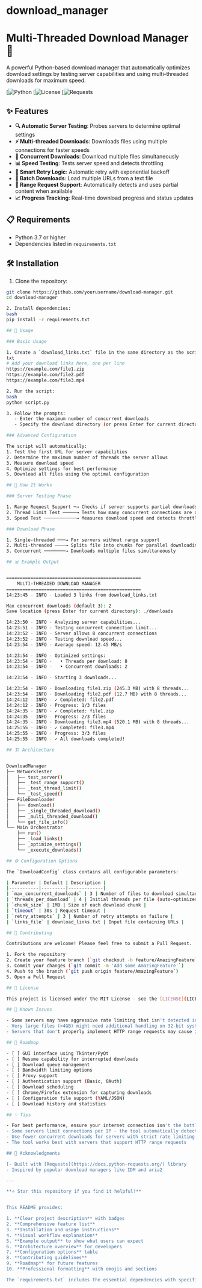 # download_manager
# Multi-Threaded Download Manager 🚀

A powerful Python-based download manager that automatically optimizes download settings by testing server capabilities and using multi-threaded downloads for maximum speed.

[![Python](https://img.shields.io/badge/python-3.7+-blue.svg)
[![License](https://img.shields.io/badge/license-MIT-green.svg)
[![Requests](https://img.shields.io/badge/requests-2.31.0-orange.svg)

## ✨ Features

- **🔍 Automatic Server Testing**: Probes servers to determine optimal settings
- **⚡ Multi-threaded Downloads**: Downloads files using multiple connections for faster speeds
- **🔄 Concurrent Downloads**: Download multiple files simultaneously
- **📊 Speed Testing**: Tests server speed and detects throttling
- **🔁 Smart Retry Logic**: Automatic retry with exponential backoff
- **📝 Batch Downloads**: Load multiple URLs from a text file
- **🎯 Range Request Support**: Automatically detects and uses partial content when available
- **📈 Progress Tracking**: Real-time download progress and status updates

## 📋 Requirements

- Python 3.7 or higher
- Dependencies listed in `requirements.txt`

## 🛠️ Installation

1. Clone the repository:
```bash
git clone https://github.com/yourusername/download-manager.git
cd download-manager

2. Install dependencies:
bash
pip install -r requirements.txt

## 🚀 Usage

### Basic Usage

1. Create a `download_links.txt` file in the same directory as the script:
txt
# Add your download links here, one per line
https://example.com/file1.zip
https://example.com/file2.pdf
https://example.com/file3.mp4

2. Run the script:
bash
python script.py

3. Follow the prompts:
   - Enter the maximum number of concurrent downloads
   - Specify the download directory (or press Enter for current directory)

### Advanced Configuration

The script will automatically:
1. Test the first URL for server capabilities
2. Determine the maximum number of threads the server allows
3. Measure download speed
4. Optimize settings for best performance
5. Download all files using the optimal configuration

## 🔧 How It Works

### Server Testing Phase

1. Range Request Support ─→ Checks if server supports partial downloads
2. Thread Limit Test ─────→ Tests how many concurrent connections are allowed
3. Speed Test ────────────→ Measures download speed and detects throttling

### Download Phase

1. Single-threaded ───→ For servers without range support
2. Multi-threaded ────→ Splits file into chunks for parallel downloading
3. Concurrent ────────→ Downloads multiple files simultaneously

## 📊 Example Output


==================================================
    MULTI-THREADED DOWNLOAD MANAGER
==================================================
14:23:45 - INFO - Loaded 3 links from download_links.txt

Max concurrent downloads (default 3): 2
Save location (press Enter for current directory): ./downloads

14:23:50 - INFO - Analyzing server capabilities...
14:23:51 - INFO - Testing concurrent connection limit...
14:23:52 - INFO - Server allows 8 concurrent connections
14:23:52 - INFO - Testing download speed...
14:23:54 - INFO - Average speed: 12.45 MB/s

14:23:54 - INFO - Optimized settings:
14:23:54 - INFO -   • Threads per download: 8
14:23:54 - INFO -   • Concurrent downloads: 2

14:23:54 - INFO - Starting 3 downloads...

14:23:54 - INFO - Downloading file1.zip (245.3 MB) with 8 threads...
14:23:54 - INFO - Downloading file2.pdf (12.7 MB) with 8 threads...
14:24:12 - INFO - ✓ Completed: file2.pdf
14:24:12 - INFO - Progress: 1/3 files
14:24:35 - INFO - ✓ Completed: file1.zip
14:24:35 - INFO - Progress: 2/3 files
14:24:35 - INFO - Downloading file3.mp4 (520.1 MB) with 8 threads...
14:25:55 - INFO - ✓ Completed: file3.mp4
14:25:55 - INFO - Progress: 3/3 files
14:25:55 - INFO - ✓ All downloads completed!

## 🏗️ Architecture


DownloadManager
├── NetworkTester
│   ├── test_server()
│   ├── _test_range_support()
│   ├── _test_thread_limit()
│   └── _test_speed()
├── FileDownloader
│   ├── download()
│   ├── _single_threaded_download()
│   ├── _multi_threaded_download()
│   └── get_file_info()
└── Main Orchestrator
    ├── run()
    ├── _load_links()
    ├── _optimize_settings()
    └── _execute_downloads()

## ⚙️ Configuration Options

The `DownloadConfig` class contains all configurable parameters:

| Parameter | Default | Description |
|-----------|---------|-------------|
| `max_concurrent_downloads` | 3 | Number of files to download simultaneously |
| `threads_per_download` | 4 | Initial threads per file (auto-optimized) |
| `chunk_size` | 1MB | Size of each download chunk |
| `timeout` | 30s | Request timeout |
| `retry_attempts` | 3 | Number of retry attempts on failure |
| `links_file` | download_links.txt | Input file containing URLs |

## 🤝 Contributing

Contributions are welcome! Please feel free to submit a Pull Request.

1. Fork the repository
2. Create your feature branch (`git checkout -b feature/AmazingFeature`)
3. Commit your changes (`git commit -m 'Add some AmazingFeature'`)
4. Push to the branch (`git push origin feature/AmazingFeature`)
5. Open a Pull Request

## 📝 License

This project is licensed under the MIT License - see the [LICENSE](LICENSE) file for details.

## 🐛 Known Issues

- Some servers may have aggressive rate limiting that isn't detected in the initial test
- Very large files (>4GB) might need additional handling on 32-bit systems
- Servers that don't properly implement HTTP range requests may cause issues

## 🚧 Roadmap

- [ ] GUI interface using Tkinter/PyQt
- [ ] Resume capability for interrupted downloads
- [ ] Download queue management
- [ ] Bandwidth limiting options
- [ ] Proxy support
- [ ] Authentication support (Basic, OAuth)
- [ ] Download scheduling
- [ ] Chrome/Firefox extension for capturing downloads
- [ ] Configuration file support (YAML/JSON)
- [ ] Download history and statistics

## 💡 Tips

- For best performance, ensure your internet connection isn't the bottleneck
- Some servers limit connections per IP - the tool automatically detects this
- Use fewer concurrent downloads for servers with strict rate limiting
- The tool works best with servers that support HTTP range requests

## 🙏 Acknowledgments

[- Built with [Requests](https://docs.python-requests.org/) library
- Inspired by popular download managers like IDM and aria2

---

**⭐ Star this repository if you find it helpful!**


This README provides:

1. **Clear project description** with badges
2. **Comprehensive feature list** 
3. **Installation and usage instructions**
4. **Visual workflow explanation**
5. **Example output** to show what users can expect
6. **Architecture overview** for developers
7. **Configuration options** table
8. **Contributing guidelines**
9. **Roadmap** for future features
10. **Professional formatting** with emojis and sections

The `requirements.txt` includes the essential dependencies with specific versions for reproducibility.
